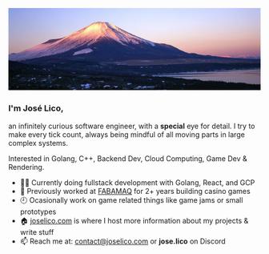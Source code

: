<p align="center">
  <img src="https://github.com/jose-lico/jose-lico/blob/master/mt_fuji.webp"/>
</p>

### I'm José Lico,

an infinitely curious software engineer, with a **special** eye for detail.
I try to make every tick count, always being mindful of all moving parts in large complex systems.

Interested in Golang, C++, Backend Dev, Cloud Computing, Game Dev & Rendering.

- 👨‍💻 Currently doing fullstack development with Golang, React, and GCP
- 🎰 Previously worked at [FABAMAQ](https://www.fabamaq.com/en) for 2+ years building casino games
- 🕘 Ocasionally work on game related things like game jams or small prototypes
- 🏠 [joselico.com](https://joselico.com) is where I host more information about my projects & write stuff
- 📫 Reach me at: [contact@joselico.com](mailto:contact@joselico.com) or **jose.lico** on Discord

